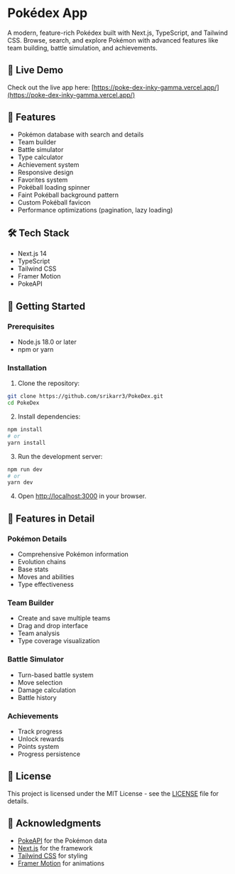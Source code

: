 # Pokédex App

A modern, feature-rich Pokédex built with Next.js, TypeScript, and Tailwind CSS. Browse, search, and explore Pokémon with advanced features like team building, battle simulation, and achievements.

## 🚀 Live Demo

Check out the live app here: [https://poke-dex-inky-gamma.vercel.app/](https://poke-dex-inky-gamma.vercel.app/)


## 🌟 Features
- Pokémon database with search and details
- Team builder
- Battle simulator
- Type calculator
- Achievement system
- Responsive design
- Favorites system
- Pokéball loading spinner
- Faint Pokéball background pattern
- Custom Pokéball favicon
- Performance optimizations (pagination, lazy loading)

## 🛠️ Tech Stack
- Next.js 14
- TypeScript
- Tailwind CSS
- Framer Motion
- PokeAPI

## 🚀 Getting Started

### Prerequisites

- Node.js 18.0 or later
- npm or yarn

### Installation

1. Clone the repository:
```bash
git clone https://github.com/srikarr3/PokeDex.git
cd PokeDex 
```

2. Install dependencies:
```bash
npm install
# or
yarn install
```

3. Run the development server:
```bash
npm run dev
# or
yarn dev
```

4. Open [http://localhost:3000](http://localhost:3000) in your browser.

## 📱 Features in Detail

### Pokémon Details
- Comprehensive Pokémon information
- Evolution chains
- Base stats
- Moves and abilities
- Type effectiveness

### Team Builder
- Create and save multiple teams
- Drag and drop interface
- Team analysis
- Type coverage visualization

### Battle Simulator
- Turn-based battle system
- Move selection
- Damage calculation
- Battle history

### Achievements
- Track progress
- Unlock rewards
- Points system
- Progress persistence


## 📝 License

This project is licensed under the MIT License - see the [LICENSE](LICENSE) file for details.

## 🙏 Acknowledgments

- [PokeAPI](https://pokeapi.co/) for the Pokémon data
- [Next.js](https://nextjs.org/) for the framework
- [Tailwind CSS](https://tailwindcss.com/) for styling
- [Framer Motion](https://www.framer.com/motion/) for animations
